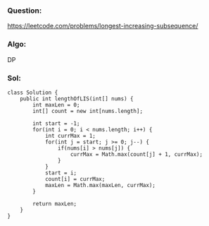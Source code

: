 ### Question:
https://leetcode.com/problems/longest-increasing-subsequence/

### Algo:
DP

### Sol:
```
class Solution {
    public int lengthOfLIS(int[] nums) {
        int maxLen = 0;
        int[] count = new int[nums.length];
        
        int start = -1;
        for(int i = 0; i < nums.length; i++) {
            int currMax = 1;
            for(int j = start; j >= 0; j--) {
                if(nums[i] > nums[j]) {
                    currMax = Math.max(count[j] + 1, currMax);
                }
            }
            start = i;
            count[i] = currMax;
            maxLen = Math.max(maxLen, currMax);
        }
        
        return maxLen;   
    }     
}
```
